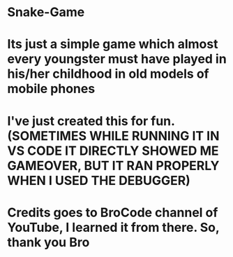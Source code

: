 # Snake-Game

# Its just a simple game which almost every youngster must have played in his/her childhood in old models of mobile phones

# I've just created this for fun. (SOMETIMES WHILE RUNNING IT IN VS CODE IT DIRECTLY SHOWED ME GAMEOVER, BUT IT RAN PROPERLY WHEN I USED THE DEBUGGER)

# Credits goes to BroCode channel of YouTube, I learned it from there. So, thank you Bro
